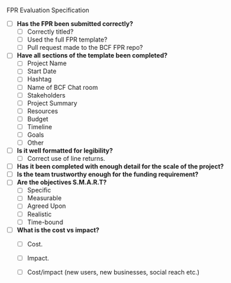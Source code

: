 FPR Evaluation Specification


- [ ] **Has the FPR been submitted correctly?**
  - [ ] Correctly titled?
  - [ ] Used the full FPR template?
  - [ ] Pull request made to the BCF FPR repo?
- [ ] **Have all sections of the template been completed?**
  - [ ] Project Name
  - [ ] Start Date
  - [ ] Hashtag
  - [ ] Name of BCF Chat room
  - [ ] Stakeholders
  - [ ] Project Summary
  - [ ] Resources
  - [ ] Budget
  - [ ] Timeline
  - [ ] Goals
  - [ ] Other
- [ ] **Is it well formatted for legibility?**
  - [ ] Correct use of line returns.
- [ ] **Has it been completed with enough detail for the scale of the project?**
- [ ] **Is the team trustworthy enough for the funding requirement?**
- [ ] **Are the objectives S.M.A.R.T?**
  - [ ] Specific
  - [ ] Measurable
  - [ ] Agreed Upon
  - [ ] Realistic
  - [ ] Time-bound 
- [ ] **What is the cost vs impact?**
  - [ ] Cost.
  - [ ] Impact.
  - [ ] Cost/impact (new users, new businesses, social reach etc.)


